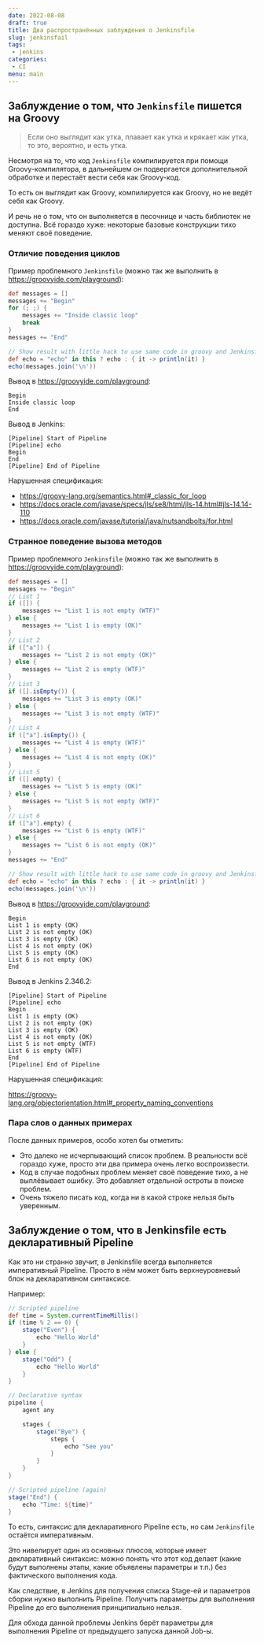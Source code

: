 ```yaml
---
date: 2022-08-08
draft: true
title: Два распространённых заблуждения о Jenkinsfile
slug: jenkinsfail
tags:
 - jenkins
categories:
 - CI
menu: main
---
```

## Заблуждение о том, что `Jenkinsfile` пишется на Groovy

> Если оно выглядит как утка, плавает как утка и крякает как утка, то это, вероятно, и есть утка.

Несмотря на то, что код `Jenkinsfile` компилируется при помощи Groovy-компилятора, в дальнейшем он подвергается
дополнительной обработке и перестаёт вести себя как Groovy-код.

То есть он выглядит как Groovy, компилируется как Groovy, но не ведёт себя как Groovy.

И речь не о том, что он выполняется в песочнице и часть библиотек не доступна. Всё гораздо хуже: некоторые базовые
конструкции тихо меняют своё поведение.

### Отличие поведения циклов

Пример проблемного `Jenkinsfile` (можно так же выполнить в https://groovyide.com/playground):

```groovy
def messages = []
messages += "Begin"
for (; ;) {
    messages += "Inside classic loop"
    break
}
messages += "End"

// Show result with little hack to use same code in groovy and Jenkinsfile
def echo = "echo" in this ? echo : { it -> println(it) }
echo(messages.join('\n'))
```

Вывод в https://groovyide.com/playground:

```text
Begin
Inside classic loop
End
```

Вывод в Jenkins:

```text
[Pipeline] Start of Pipeline
[Pipeline] echo
Begin
End
[Pipeline] End of Pipeline
```

Нарушенная спецификация:

- https://groovy-lang.org/semantics.html#_classic_for_loop
- https://docs.oracle.com/javase/specs/jls/se8/html/jls-14.html#jls-14.14-110
- https://docs.oracle.com/javase/tutorial/java/nutsandbolts/for.html

### Странное поведение вызова методов

Пример проблемного `Jenkinsfile` (можно так же выполнить в https://groovyide.com/playground):

```groovy
def messages = []
messages += "Begin"
// List 1
if ([]) {
    messages += "List 1 is not empty (WTF)"
} else {
    messages += "List 1 is empty (OK)"
}
// List 2
if (["a"]) {
    messages += "List 2 is not empty (OK)"
} else {
    messages += "List 2 is empty (WTF)"
}
// List 3
if ([].isEmpty()) {
    messages += "List 3 is empty (OK)"
} else {
    messages += "List 3 is not empty (WTF)"
}
// List 4
if (["a"].isEmpty()) {
    messages += "List 4 is empty (WTF)"
} else {
    messages += "List 4 is not empty (OK)"
}
// List 5
if ([].empty) {
    messages += "List 5 is empty (OK)"
} else {
    messages += "List 5 is not empty (WTF)"
}
// List 6
if (["a"].empty) {
    messages += "List 6 is empty (WTF)"
} else {
    messages += "List 6 is not empty (OK)"
}
messages += "End"

// Show result with little hack to use same code in groovy and Jenkinsfile
def echo = "echo" in this ? echo : { it -> println(it) }
echo(messages.join('\n'))
```

Вывод в https://groovyide.com/playground:

```text
Begin
List 1 is empty (OK)
List 2 is not empty (OK)
List 3 is empty (OK)
List 4 is not empty (OK)
List 5 is empty (OK)
List 6 is not empty (OK)
End
```

Вывод в Jenkins 2.346.2:

```text
[Pipeline] Start of Pipeline
[Pipeline] echo
Begin
List 1 is empty (OK)
List 2 is not empty (OK)
List 3 is empty (OK)
List 4 is not empty (OK)
List 5 is not empty (WTF)
List 6 is empty (WTF)
End
[Pipeline] End of Pipeline
```

Нарушенная спецификация:

https://groovy-lang.org/objectorientation.html#_property_naming_conventions

### Пара слов о данных примерах

После данных примеров, особо хотел бы отметить:

- Это далеко не исчерпывающий список проблем. В реальности всё гораздо хуже, просто эти два примера очень легко
  воспроизвести.
- Код в случае подобных проблем меняет своё поведение тихо, а не выплёвывает ошибку. Это добавляет отдельной остроты в
  поиске проблем.
- Очень тяжело писать код, когда ни в какой строке нельзя быть уверенным.

## Заблуждение о том, что в Jenkinsfile есть декларативный Pipeline

Как это ни странно звучит, в Jenkinsfile всегда выполняется императивный Pipeline. Просто в нём может быть
верхнеуровневый блок на декларативном синтаксисе.

Например:

```groovy
// Scripted pipeline
def time = System.currentTimeMillis()
if (time % 2 == 0) {
    stage("Even") {
        echo "Hello World"
    }
} else {
    stage("Odd") {
        echo "Hello World"
    }
}

// Declarative syntax
pipeline {
    agent any

    stages {
        stage("Bye") {
            steps {
                echo "See you"
            }
        }
    }
}

// Scripted pipeline (again)
stage("End") {
    echo "Time: ${time}"
}
```

То есть, синтаксис для декларативного Pipeline есть, но сам `Jenkinsfile` остаётся императивным.

Это нивелирует один из основных плюсов, которые имеет декларативный синтаксис: можно понять что этот код делает (какие
будут выполнены этапы, какие объявлены параметры и т.п.) без фактического выполнения кода.

Как следствие, в Jenkins для получения списка Stage-ей и параметров сборки нужно выполнить Pipeline. Получить параметры
для выполнения Pipeline до его выполнения принципиально нельзя.

Для обхода данной проблемы Jenkins берёт параметры для выполнения Pipeline от предыдущего запуска данной Job-ы.
